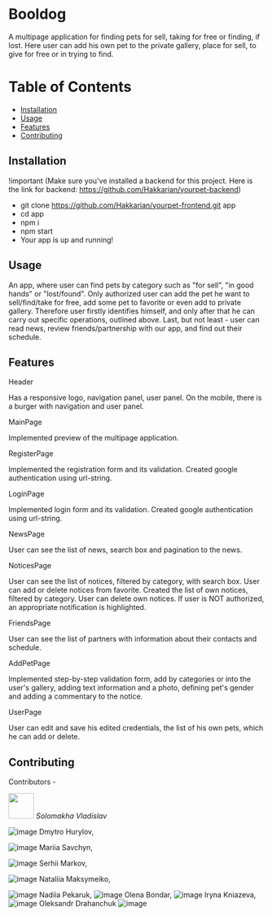 # Booldog

A multipage application for finding pets for sell, taking for free or finding, if lost. Here user can add his own pet to the private gallery, place for sell, to give for free or in trying to find. 

# Table of Contents

- [Installation](#installation)
- [Usage](#usage)
- [Features](#features)
- [Contributing](#contributing)

## Installation

!important (Make sure you've installed a backend for this project. Here is the link for backend: https://github.com/Hakkarian/yourpet-backend)

- git clone https://github.com/Hakkarian/yourpet-frontend.git app
- cd app
- npm i
- npm start
- Your app is up and running!

## Usage

An app, where user can find pets by category such as "for sell", "in good hands" or "lost/found". Only authorized user can add the pet he want to sell/find/take for free, add some pet to favorite or even add to private gallery. Therefore user firstly identifies himself, and only after that he can carry out specific operations, outlined above. 
Last, but not least - user can read news, review friends/partnership with our app, and find out their schedule.

## Features

Header

Has a responsive logo, navigation panel, user panel. On the mobile, there is a burger with navigation and user panel. 

MainPage

Implemented preview of the multipage application.

RegisterPage

Implemented the registration form and its validation. Created google authentication using url-string.

LoginPage

Implemented login form and its validation. Created google authentication using url-string.

NewsPage

User can see the list of news, search box and pagination to the news.

NoticesPage

User can see the list of notices, filtered by category, with search box. User can add or delete notices from favorite. Created the list of own notices, filtered by category. User can delete own notices. If user is NOT authorized, an appropriate notification is highlighted.

FriendsPage

User can see the list of partners with information about their contacts and schedule.

AddPetPage

Implemented step-by-step validation form, add by categories or into the user's gallery, adding text information and a photo, defining pet's gender and adding a commentary to the notice.

UserPage

User can edit and save his edited credentials, the list of his own pets, which he can add or delete.

## Contributing

Contributors - 
<p>
    <img src="https://github.com/Hakkarian/yourpet-frontend/assets/51460023/a1b3772a-fe18-47bb-8b2c-ac185e42bf26" alt width="50" height="50" style={{borderRadius="20px"}}>
    <em>Solomakha Vladislav</em>
</p>

![image](https://github.com/Hakkarian/yourpet-frontend/assets/51460023/a1b3772a-fe18-47bb-8b2c-ac185e42bf26)
Dmytro Hurylov, 

![image](https://github.com/Hakkarian/yourpet-frontend/assets/51460023/9b03ed33-f56b-4554-8254-9d04481a9d6e)
Mariia Savchyn, 

![image](https://github.com/Hakkarian/yourpet-frontend/assets/51460023/ffb2b82d-2136-4386-a63d-458aef569973)
Serhii Markov, 

![image](https://github.com/Hakkarian/yourpet-frontend/assets/51460023/8fb6ec9f-ed8a-4a48-81cc-ad386998d86a)
Nataliia Maksymeiko,

![image](https://github.com/Hakkarian/yourpet-frontend/assets/51460023/4cf2ad09-ee75-4ca0-b8e6-32a3ac9e9436)
Nadiia Pekaruk, 
![image](https://github.com/Hakkarian/yourpet-frontend/assets/51460023/e48e67ca-56ce-4cc6-8a58-3bc5144a946c)
Olena Bondar, 
![image](https://github.com/Hakkarian/yourpet-frontend/assets/51460023/20b8acf0-14f0-46cf-acd1-c5be1369184f)
Iryna Kniazeva, 
![image](https://github.com/Hakkarian/yourpet-frontend/assets/51460023/a098cc1c-46f1-46c7-b0e6-b0c2e703c4ef)
Oleksandr Drahanchuk
![image](https://github.com/Hakkarian/yourpet-frontend/assets/51460023/a6c69abe-337c-4bf9-9bf6-b43eca139384)






